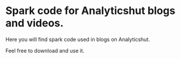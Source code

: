 # Spark code for Analyticshut blogs and videos.
Here you will find spark code used in blogs on Analyticshut.

Feel free to download and use it.
